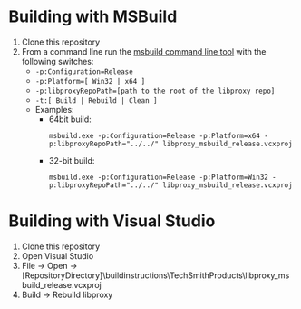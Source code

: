 # Building with MSBuild
 1. Clone this repository
 2. From a command line run the [msbuild command line tool](https://docs.microsoft.com/en-us/cpp/build/msbuild-visual-cpp) with the following switches:
    - `-p:Configuration=Release`
    - `-p:Platform=[ Win32 | x64 ]`
    - `-p:libproxyRepoPath=[path to the root of the libproxy repo]`
    - `-t:[ Build | Rebuild | Clean ]`
    - Examples:
        - 64bit build:
          ```
          msbuild.exe -p:Configuration=Release -p:Platform=x64 -p:libproxyRepoPath="../../" libproxy_msbuild_release.vcxproj
          ```
        - 32-bit build:
           ```
           msbuild.exe -p:Configuration=Release -p:Platform=Win32 -p:libproxyRepoPath="../../" libproxy_msbuild_release.vcxproj
           ```
# Building with Visual Studio
1. Clone this repository
2. Open Visual Studio
3. File -> Open -> [RepositoryDirectory]\buildinstructions\TechSmithProducts\libproxy_msbuild_release.vcxproj
4. Build -> Rebuild libproxy
